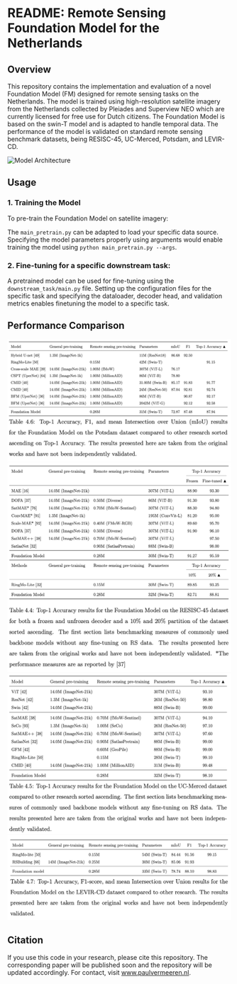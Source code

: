 # README: Remote Sensing Foundation Model for the Netherlands

## Overview

This repository contains the implementation and evaluation of a novel Foundation Model (FM) designed for remote sensing tasks on the Netherlands. The model is trained using high-resolution satellite imagery from the Netherlands collected by Pleiades and Superview NEO which are currently licensed for free use for Dutch citizens. The Foundation Model is based on the swin-T model and is adapted to handle temporal data. The performance of the model is validated on standard remote sensing benchmark datasets, being RESISC-45, UC-Merced, Potsdam, and LEVIR-CD.

![Model Architecture](assets/architecture.png)

## Usage

### 1. Training the Model

To pre-train the Foundation Model on satellite imagery:

The `main_pretrain.py` can be adapted to load your specific data source. Specifying the model parameters properly using arguments would enable training the model using `python main_pretrain.py --args`. 

### 2. Fine-tuning for a specific downstream task:

A pretrained model can be used for fine-tuning using the `downstream_task/main.py` file. Setting up the configuration files for the specific task and specifying the dataloader, decoder head, and validation metrics enables finetuning the model to a specific task.

## Performance Comparison

![Potsdam](assets/performance_potsdam.png)
![Resisc45](assets/performance_resisc.png)
![UC-Merced](assets/performance_merced.png)
![Levir-CD](assets/performance_levir.png)

## Citation

If you use this code in your research, please cite this repository. 
The corresponding paper will be published soon and the repository will be updated accordingly.
For contact, visit www.paulvermeeren.nl.
